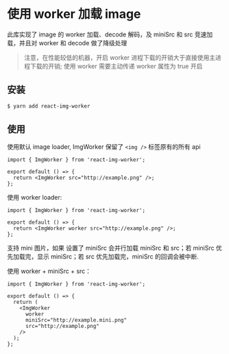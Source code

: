 # 使用 worker 加载 image

此库实现了 image 的 worker 加载、decode 解码，及 miniSrc 和 src 竞速加载，并且对 worker 和 decode 做了降级处理

> 注意，在性能较低的机器，开启 worker 进程下载的开销大于直接使用主进程下载的开销;
> 使用 worker 需要主动传递 worker 属性为 true 开启

## 安装

```sh
$ yarn add react-img-worker
```

## 使用

使用默认 image loader, ImgWorker 保留了 `<img />` 标签原有的所有 api

```tsx
import { ImgWorker } from 'react-img-worker';

export default () => {
  return <ImgWorker src="http://example.png" />;
};
```

使用 worker loader:

```tsx
import { ImgWorker } from 'react-img-worker';

export default () => {
  return <ImgWorker worker src="http://example.png" />;
};
```

支持 mini 图片，如果 设置了 miniSrc 会并行加载 miniSrc 和 src；若 miniSrc 优先加载完，显示 miniSrc；若 src 优先加载完，miniSrc 的回调会被中断.

使用 worker + miniSrc + src：

```tsx
import { ImgWorker } from 'react-img-worker';

export default () => {
  return (
    <ImgWorker
      worker
      miniSrc="http://example.mini.png"
      src="http://example.png"
    />
  );
};
```
